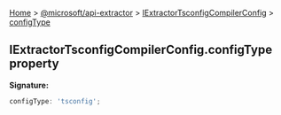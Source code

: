 [Home](./index) &gt; [@microsoft/api-extractor](./api-extractor.md) &gt; [IExtractorTsconfigCompilerConfig](./api-extractor.iextractortsconfigcompilerconfig.md) &gt; [configType](./api-extractor.iextractortsconfigcompilerconfig.configtype.md)

## IExtractorTsconfigCompilerConfig.configType property

<b>Signature:</b>

```typescript
configType: 'tsconfig';
```
